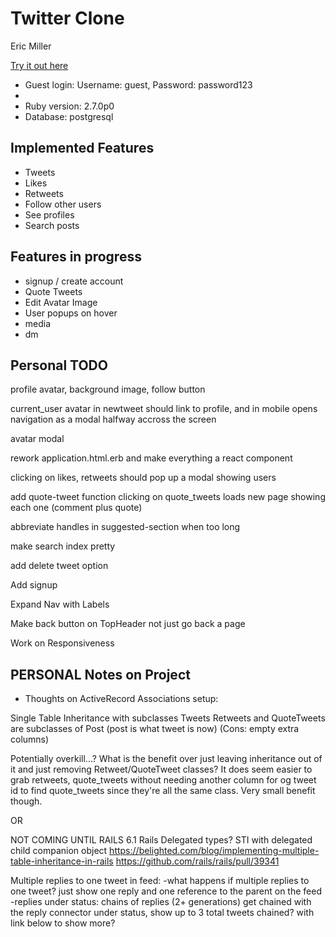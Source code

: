 # Twitter Clone

Eric Miller

[Try it out here](https://twitter-clone-ericmiller.herokuapp.com/
)

- Guest login: Username: guest, Password: password123
- 
- Ruby version: 2.7.0p0
- Database:  postgresql

## Implemented Features

- Tweets
- Likes
- Retweets
- Follow other users
- See profiles
- Search posts

## Features in progress

- signup / create account
- Quote Tweets
- Edit Avatar Image
- User popups on hover
- media
- dm

## Personal TODO 

profile avatar, background image, follow button

current_user avatar in newtweet should link to profile, and in mobile opens navigation as a modal halfway accross the screen

avatar modal

rework application.html.erb and make everything a react component

clicking on likes, retweets should pop up a modal showing users

add quote-tweet function
clicking on quote_tweets loads new page showing each one (comment plus quote)

abbreviate handles in suggested-section when too long

make search index pretty

add delete tweet option

Add signup

Expand Nav with Labels

Make back button on TopHeader not just go back a page

Work on Responsiveness

## PERSONAL Notes on Project

- Thoughts on ActiveRecord Associations setup:

Single Table Inheritance with subclasses
Tweets Retweets and QuoteTweets are subclasses of Post (post is what tweet is now)
(Cons: empty extra columns)

Potentially overkill...?
What is the benefit over just leaving inheritance out of it and just removing Retweet/QuoteTweet classes?
It does seem easier to grab retweets, quote_tweets without needing another column for og tweet id to find quote_tweets since they're all the same class. Very small benefit though.

OR

NOT COMING UNTIL RAILS 6.1
Rails Delegated types? STI with delegated child companion object
https://belighted.com/blog/implementing-multiple-table-inheritance-in-rails
https://github.com/rails/rails/pull/39341


Multiple replies to one tweet in feed:
-what happens if multiple replies to one tweet? just show one reply and one reference to the parent on the feed
-replies under status: chains of replies (2+ generations) get chained with the reply connector under status, show up to 3 total tweets chained? with link below to show more?
